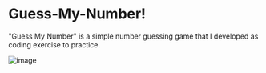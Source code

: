 # Guess-My-Number!

"Guess My Number" is a simple number guessing game that I developed as coding exercise to practice.

![image](https://user-images.githubusercontent.com/65421302/98184077-5abeb800-1ebe-11eb-9ac5-661df26b663d.png)
